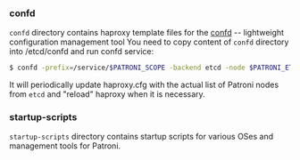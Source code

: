 ### confd

`confd` directory contains haproxy template files for the [confd](https://github.com/kelseyhightower/confd) -- lightweight configuration management tool
You need to copy content of `confd` directory into /etcd/confd and run confd service:
```bash
$ confd -prefix=/service/$PATRONI_SCOPE -backend etcd -node $PATRONI_ETCD_HOST -interval=10
```
It will periodically update haproxy.cfg with the actual list of Patroni nodes from `etcd` and "reload" haproxy when it is necessary.


### startup-scripts

`startup-scripts` directory contains startup scripts for various OSes and management tools for Patroni.
